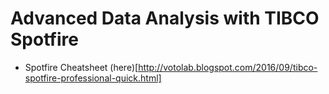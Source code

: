 # Advanced Data Analysis with TIBCO Spotfire

- Spotfire Cheatsheet (here)[http://votolab.blogspot.com/2016/09/tibco-spotfire-professional-quick.html]